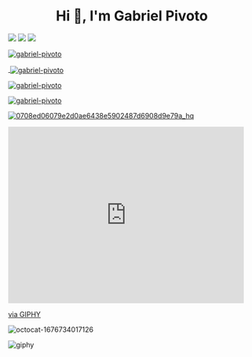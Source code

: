 <h1 align="center">Hi 👋, I'm Gabriel Pivoto</h1>
<p align="left">
<a href="https://www.linkedin.com/in/gabriel-pivoto-252027227/"><img src="https://img.shields.io/badge/LinkedIn-0077B5?style=for-the-badge&logo=linkedin&logoColor=white" /></a>
<a href="https://t.me/PivotoGabriel"><img src="https://img.shields.io/badge/Telegram-2CA5E0?style=for-the-badge&logo=telegram&logoColor=white" /></a>
<a href="mailto: gabrielspivoto@gmail.com">
<img src="https://img.shields.io/badge/Gmail-D14836?style=for-the-badge&logo=gmail&logoColor=white" />
</p>

<p align="left"> 
<img align="top" src="https://komarev.com/ghpvc/?username=gabriel-pivoto&label=Profile%20views&color=0e75b6&style=flat" alt="gabriel-pivoto" /> </p>

<p>&nbsp;<img align="center" src="https://github-readme-streak-stats.herokuapp.com/?user=gabriel-pivoto&theme=dark" alt="gabriel-pivoto" /></p>

<p><img align="center" src="https://github-readme-stats.vercel.app/api?username=gabriel-pivoto&show_icons=true&locale=en&theme=dark&count_private=true" alt="gabriel-pivoto" /></p>

<p><img align="center" src="https://github-readme-stats.vercel.app/api/top-langs?username=gabriel-pivoto&show_icons=true&locale=en&layout=compact&theme=dark" alt="gabriel-pivoto" /></p>  


 ![0708ed06079e2d0ae6438e5902487d6908d9e79a_hq](https://user-images.githubusercontent.com/101808175/159580485-01e83ab9-f223-40ae-9599-ff5271d734b5.gif)

<iframe src="https://giphy.com/embed/f6JM8ZpsCMRt6" width="480" height="360" frameBorder="0" class="giphy-embed" allowFullScreen></iframe><p><a href="https://giphy.com/gifs/nomnom-f6JM8ZpsCMRt6">via GIPHY</a></p>

![octocat-1676734017126](https://user-images.githubusercontent.com/80757612/219874286-ee42726c-9e48-4ec4-83b8-b18d7d7f6b59.png)

![giphy](https://user-images.githubusercontent.com/80757612/219875075-a28e4d4b-4b16-4838-a55d-d20bdd40da29.gif)
